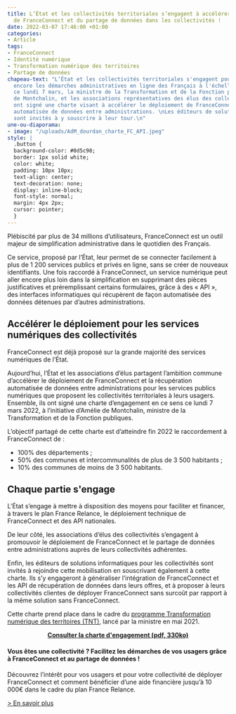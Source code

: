 ```yaml
---
title: L’État et les collectivités territoriales s’engagent à accélérer le déploiement
  de FranceConnect et du partage de données dans les collectivités !
date: 2022-03-07 17:46:00 +01:00
categories:
- Article
tags:
- FranceConnect
- Identité numérique
- Transformation numérique des territoires
- Partage de données
chapeau-text: "L’État et les collectivités territoriales s'engagent pour simplifier
  encore les démarches administratives en ligne des Français à l'échelle locale. Ensemble,
  ce lundi 7 mars, la ministre de la Transformation et de la Fonction publiques, Amélie
  de Montchalin, et les associations représentatives des élus des collectivités territoriales
  ont signé une charte visant à accélérer le déploiement de FranceConnect et la récupération
  automatisée de données entre administrations. \nLes éditeurs de solutions informatiques
  sont invités à y souscrire à leur tour.\n"
une-ou-diaporama:
- image: "/uploads/AdM_dourdan_charte_FC_API.jpeg"
style: |
  .button {
  background-color: #0d5c98;
  border: 1px solid white;
  color: white;
  padding: 10px 10px;
  text-align: center;
  text-decoration: none;
  display: inline-block;
  font-style: normal;
  margin: 4px 2px;
  cursor: pointer;
  }
---
```


Plébiscité par plus de 34 millions d’utilisateurs, FranceConnect est un outil majeur de simplification administrative dans le quotidien des Français.

Ce service, proposé par l’État, leur permet de se connecter facilement à plus de 1 200 services publics et privés en ligne, sans se créer de nouveaux identifiants. Une fois raccordé à FranceConnect, un service numérique peut aller encore plus loin dans la simplification en supprimant des pièces justificatives et préremplissant certains formulaires, grâce à des « API », des interfaces informatiques qui récupèrent de façon automatisée des données détenues par d’autres administrations.

## Accélérer le déploiement pour les services numériques des collectivités
FranceConnect est déjà proposé sur la grande majorité des services numériques de l’État. 

Aujourd’hui, l’État et les associations d’élus partagent l’ambition commune d’accélérer le déploiement de FranceConnect et la récupération automatisée de données entre administrations pour les services publics numériques que proposent les collectivités territoriales à leurs usagers. 
Ensemble, ils ont signé une charte d’engagement en ce sens ce lundi 7 mars 2022, à l’initiative d’Amélie de Montchalin, ministre de la Transformation et de la Fonction publiques.

L’objectif partagé de cette charte est d’atteindre fin 2022 le raccordement à FranceConnect de :
* 100% des départements ;
* 50% des communes et intercommunalités de plus de 3 500 habitants ;
* 10% des communes de moins de 3 500 habitants.

## Chaque partie s'engage

L’État s’engage à mettre à disposition des moyens pour faciliter et financer, à travers le plan France Relance, le déploiement technique de FranceConnect et des API nationales. 

De leur côté, les associations d’élus des collectivités s’engagent à promouvoir le déploiement de FranceConnect et le partage de données entre administrations auprès de leurs collectivités adhérentes. 

Enfin, les éditeurs de solutions informatiques pour les collectivités sont invités à rejoindre cette mobilisation en souscrivant également à cette charte. Ils s’y engageront à généraliser l’intégration de FranceConnect et les API de récupération de données dans leurs offres, et à proposer à leurs collectivités clientes de déployer FranceConnect sans surcoût par rapport à la même solution sans FranceConnect. 

Cette charte prend place dans le cadre du [programme Transformation numérique des territoires (TNT)](/services/tnt/), lancé par la ministre en mai 2021.

<div align="center">
<a href="/uploads/Charte_engagement_FranceConnect-API.pdf" class="button" alt="Consulter la charte d'engagement (pdf, 330ko)"><b>Consulter la charte d'engagement (pdf, 330ko)</b></a>
</div>

<div class="encadre noir" style="margin-bottom:40px"><p style="margin-top: 20px; margin-bottom: 10px;"><h4>Vous êtes une collectivité ? Facilitez les démarches de vos usagers grâce à FranceConnect et au partage de données !</h4></p>
<p>Découvrez l’intérêt pour vos usagers et pour votre collectivité de déployer FranceConnect et comment bénéficier d’une aide financière jusqu’à 10 000€ dans le cadre du plan France Relance.</p>
<p><a href="/services/tnt/franceconnect/">> En savoir plus </a></p>
</div>